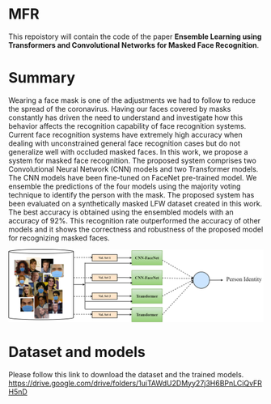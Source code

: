 # MFR
This repoistory will contain the code of the paper **Ensemble Learning using Transformers and Convolutional Networks for Masked Face Recognition**.

# Summary
Wearing a face mask is one of the adjustments we had to follow to reduce the spread of the coronavirus. Having our faces covered by masks constantly has driven the need to understand and investigate how this behavior affects the recognition capability of face recognition systems. Current face recognition systems have extremely high accuracy when dealing with unconstrained general face recognition cases but do not generalize well with occluded masked faces. 
In this work, we propose a system for masked face recognition. The proposed system comprises two Convolutional Neural Network (CNN) models and two Transformer models. The CNN models have been fine-tuned on FaceNet pre-trained model. 
We ensemble the predictions of the four models using the majority voting technique to identify the person with the mask. The proposed system has been evaluated on a synthetically masked LFW dataset created in this work. The best accuracy is obtained using the ensembled models with an accuracy of 92\%. This recognition rate outperformed the accuracy of other models and it shows the correctness and
robustness of the proposed model for recognizing masked faces.

![Alt text](ensemble.png?raw=true)

# Dataset and models
Please follow this link to download the dataset and the trained models. 
https://drive.google.com/drive/folders/1uiTAWdU2DMyy27j3H6BPnLCiQvFRH5nD

